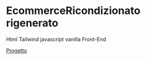 <h1>EcommerceRicondizionato rigenerato </h1>
<span>Html Tailwind javascript vanilla Front-End</span>

<a href="https://emanuelezii.github.io/Ecommerce-Ricondizionato-Rigenerato-/">Progetto </a>

